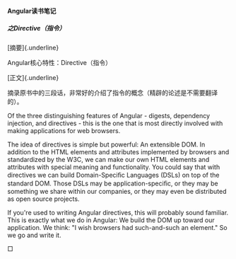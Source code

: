 #### Angular读书笔记

##### 之Directive（指令）

[摘要]{.underline}

Angular核心特性：Directive（指令）

[正文]{.underline}

摘录原书中的三段话，非常好的介绍了指令的概念（精辟的论述是不需要翻译的）。

Of the three distinguishing features of Angular - digests, dependency
injection, and directives - this is the one that is most directly
involved with making applications for web browsers.

The idea of directives is simple but powerful: An extensible DOM. In
addition to the HTML elements and attributes implemented by browsers and
standardized by the W3C, we can make our own HTML elements and
attributes with special meaning and functionality. You could say that
with directives we can build Domain-Speciﬁc Languages (DSLs) on top of
the standard DOM. Those DSLs may be application-speciﬁc, or they may be
something we share within our companies, or they may even be distributed
as open source projects. 

If you're used to writing Angular directives, this will probably sound
familiar. This is exactly what we do in Angular: We build the DOM up
toward our application. We think: "I wish browsers had such-and-such an
element." So we go and write it. 

□
